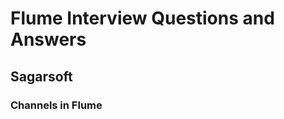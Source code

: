 # Flume Interview Questions and Answers

## Sagarsoft

### Channels in Flume
<!--stackedit_data:
eyJoaXN0b3J5IjpbLTExNDM0MzQ4MzVdfQ==
-->